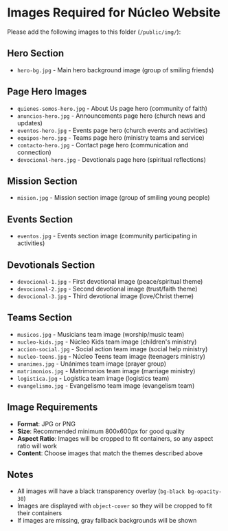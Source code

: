 # Images Required for Núcleo Website

Please add the following images to this folder (`/public/img/`):

## Hero Section
- `hero-bg.jpg` - Main hero background image (group of smiling friends)

## Page Hero Images
- `quienes-somos-hero.jpg` - About Us page hero (community of faith)
- `anuncios-hero.jpg` - Announcements page hero (church news and updates)
- `eventos-hero.jpg` - Events page hero (church events and activities)
- `equipos-hero.jpg` - Teams page hero (ministry teams and service)
- `contacto-hero.jpg` - Contact page hero (communication and connection)
- `devocional-hero.jpg` - Devotionals page hero (spiritual reflections)

## Mission Section  
- `mision.jpg` - Mission section image (group of smiling young people)

## Events Section
- `eventos.jpg` - Events section image (community participating in activities)

## Devotionals Section
- `devocional-1.jpg` - First devotional image (peace/spiritual theme)
- `devocional-2.jpg` - Second devotional image (trust/faith theme)
- `devocional-3.jpg` - Third devotional image (love/Christ theme)

## Teams Section
- `musicos.jpg` - Musicians team image (worship/music team)
- `nucleo-kids.jpg` - Núcleo Kids team image (children's ministry)
- `accion-social.jpg` - Social action team image (social help ministry)
- `nucleo-teens.jpg` - Núcleo Teens team image (teenagers ministry)
- `unanimes.jpg` - Unánimes team image (prayer group)
- `matrimonios.jpg` - Matrimonios team image (marriage ministry)
- `logistica.jpg` - Logística team image (logistics team)
- `evangelismo.jpg` - Evangelismo team image (evangelism team)

## Image Requirements
- **Format**: JPG or PNG
- **Size**: Recommended minimum 800x600px for good quality
- **Aspect Ratio**: Images will be cropped to fit containers, so any aspect ratio will work
- **Content**: Choose images that match the themes described above

## Notes
- All images will have a black transparency overlay (`bg-black bg-opacity-30`)
- Images are displayed with `object-cover` so they will be cropped to fit their containers
- If images are missing, gray fallback backgrounds will be shown
